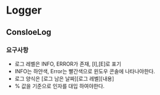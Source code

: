 # Logger

## ConsloeLog

### 요구사항
* 로그 레벨은 INFO, ERROR가 존재, [I],[E]로 표기
* INFO는 하얀색, Error는 빨간색으로 윈도우 콘솔에 나타나야한다.
* 로그 양식은 [로그 남은 날짜][로그 레벨][내용]
* % 값을 기준으로 인자를 대입 하여야한다.

